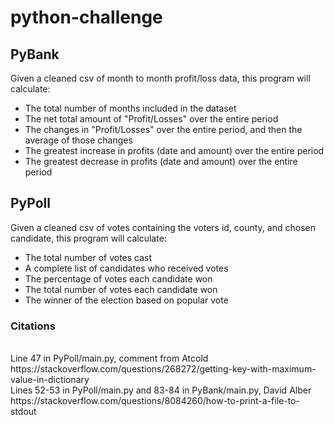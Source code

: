 # python-challenge

## PyBank

Given a cleaned csv of month to month profit/loss data, this program will calculate:
* The total number of months included in the dataset
* The net total amount of "Profit/Losses" over the entire period
* The changes in "Profit/Losses" over the entire period, and then the average of those changes
* The greatest increase in profits (date and amount) over the entire period
* The greatest decrease in profits (date and amount) over the entire period

## PyPoll

Given a cleaned csv of votes containing the voters id, county, and chosen candidate, this program will calculate:
* The total number of votes cast
* A complete list of candidates who received votes
* The percentage of votes each candidate won
* The total number of votes each candidate won
* The winner of the election based on popular vote

### Citations
<br>
Line 47 in PyPoll/main.py, comment from Atcold https://stackoverflow.com/questions/268272/getting-key-with-maximum-value-in-dictionary
<br>
Lines 52-53 in PyPoll/main.py and 83-84 in PyBank/main.py, David Alber https://stackoverflow.com/questions/8084260/how-to-print-a-file-to-stdout
<br>
